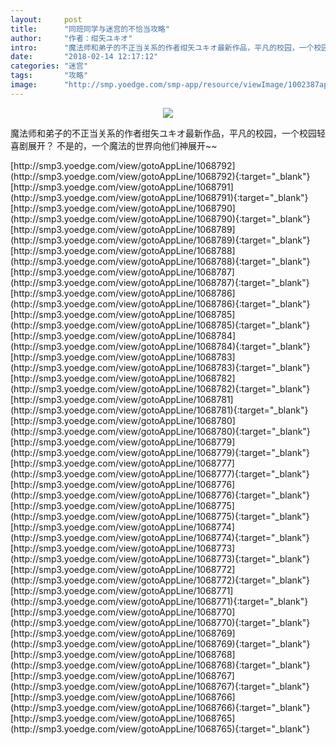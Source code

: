 ```yaml
---
layout:     post
title:      "同班同学与迷宫的不恰当攻略"
author:     "作者：绀矢ユキオ"
intro:      "魔法师和弟子的不正当关系的作者绀矢ユキオ最新作品，平凡的校园，一个校园轻喜剧展开？ 不是的，一个魔法的世界向他们神展开~~"
date:       "2018-02-14 12:17:12"
categories: "迷宫"
tags:       "攻略"
image:      "http://smp.yoedge.com/smp-app/resource/viewImage/1002387appline.png"
---
```

<div style="text-align: center">
<p><img src="http://smp.yoedge.com/smp-app/resource/viewImage/1002387appline.png"/></p>
</div>
<p class="post-meta">
<span>魔法师和弟子的不正当关系的作者绀矢ユキオ最新作品，平凡的校园，一个校园轻喜剧展开？ 不是的，一个魔法的世界向他们神展开~~</span>
</p>
[http://smp3.yoedge.com/view/gotoAppLine/1068792](http://smp3.yoedge.com/view/gotoAppLine/1068792){:target="_blank"}
[http://smp3.yoedge.com/view/gotoAppLine/1068791](http://smp3.yoedge.com/view/gotoAppLine/1068791){:target="_blank"}
[http://smp3.yoedge.com/view/gotoAppLine/1068790](http://smp3.yoedge.com/view/gotoAppLine/1068790){:target="_blank"}
[http://smp3.yoedge.com/view/gotoAppLine/1068789](http://smp3.yoedge.com/view/gotoAppLine/1068789){:target="_blank"}
[http://smp3.yoedge.com/view/gotoAppLine/1068788](http://smp3.yoedge.com/view/gotoAppLine/1068788){:target="_blank"}
[http://smp3.yoedge.com/view/gotoAppLine/1068787](http://smp3.yoedge.com/view/gotoAppLine/1068787){:target="_blank"}
[http://smp3.yoedge.com/view/gotoAppLine/1068786](http://smp3.yoedge.com/view/gotoAppLine/1068786){:target="_blank"}
[http://smp3.yoedge.com/view/gotoAppLine/1068785](http://smp3.yoedge.com/view/gotoAppLine/1068785){:target="_blank"}
[http://smp3.yoedge.com/view/gotoAppLine/1068784](http://smp3.yoedge.com/view/gotoAppLine/1068784){:target="_blank"}
[http://smp3.yoedge.com/view/gotoAppLine/1068783](http://smp3.yoedge.com/view/gotoAppLine/1068783){:target="_blank"}
[http://smp3.yoedge.com/view/gotoAppLine/1068782](http://smp3.yoedge.com/view/gotoAppLine/1068782){:target="_blank"}
[http://smp3.yoedge.com/view/gotoAppLine/1068781](http://smp3.yoedge.com/view/gotoAppLine/1068781){:target="_blank"}
[http://smp3.yoedge.com/view/gotoAppLine/1068780](http://smp3.yoedge.com/view/gotoAppLine/1068780){:target="_blank"}
[http://smp3.yoedge.com/view/gotoAppLine/1068779](http://smp3.yoedge.com/view/gotoAppLine/1068779){:target="_blank"}
[http://smp3.yoedge.com/view/gotoAppLine/1068777](http://smp3.yoedge.com/view/gotoAppLine/1068777){:target="_blank"}
[http://smp3.yoedge.com/view/gotoAppLine/1068776](http://smp3.yoedge.com/view/gotoAppLine/1068776){:target="_blank"}
[http://smp3.yoedge.com/view/gotoAppLine/1068775](http://smp3.yoedge.com/view/gotoAppLine/1068775){:target="_blank"}
[http://smp3.yoedge.com/view/gotoAppLine/1068774](http://smp3.yoedge.com/view/gotoAppLine/1068774){:target="_blank"}
[http://smp3.yoedge.com/view/gotoAppLine/1068773](http://smp3.yoedge.com/view/gotoAppLine/1068773){:target="_blank"}
[http://smp3.yoedge.com/view/gotoAppLine/1068772](http://smp3.yoedge.com/view/gotoAppLine/1068772){:target="_blank"}
[http://smp3.yoedge.com/view/gotoAppLine/1068771](http://smp3.yoedge.com/view/gotoAppLine/1068771){:target="_blank"}
[http://smp3.yoedge.com/view/gotoAppLine/1068770](http://smp3.yoedge.com/view/gotoAppLine/1068770){:target="_blank"}
[http://smp3.yoedge.com/view/gotoAppLine/1068769](http://smp3.yoedge.com/view/gotoAppLine/1068769){:target="_blank"}
[http://smp3.yoedge.com/view/gotoAppLine/1068768](http://smp3.yoedge.com/view/gotoAppLine/1068768){:target="_blank"}
[http://smp3.yoedge.com/view/gotoAppLine/1068767](http://smp3.yoedge.com/view/gotoAppLine/1068767){:target="_blank"}
[http://smp3.yoedge.com/view/gotoAppLine/1068766](http://smp3.yoedge.com/view/gotoAppLine/1068766){:target="_blank"}
[http://smp3.yoedge.com/view/gotoAppLine/1068765](http://smp3.yoedge.com/view/gotoAppLine/1068765){:target="_blank"}


